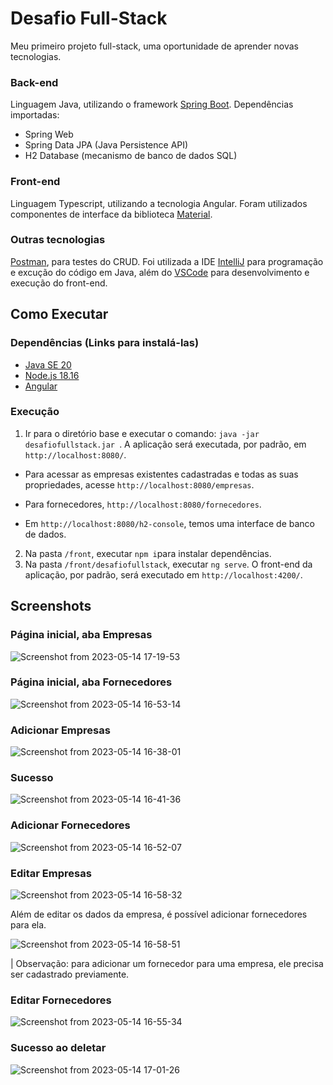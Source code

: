 # Desafio Full-Stack
Meu primeiro projeto full-stack, uma oportunidade de aprender novas tecnologias.

### Back-end
Linguagem Java, utilizando o framework [Spring Boot](https://spring.io/). Dependências importadas:
- Spring Web
- Spring Data JPA (Java Persistence API)
- H2 Database (mecanismo de banco de dados SQL)

### Front-end
Linguagem Typescript, utilizando a tecnologia Angular. Foram utilizados componentes de interface da biblioteca [Material](https://material.angular.io/).

### Outras tecnologias
[Postman](https://www.postman.com/postman/workspace/postman-public-workspace/documentation/12959542-c8142d51-e97c-46b6-bd77-52bb66712c9a), para testes do CRUD. Foi utilizada a IDE [IntelliJ](https://www.jetbrains.com/pt-br/idea/download/) para programação e excução do código em Java, além do [VSCode](https://code.visualstudio.com/download) para desenvolvimento e execução do front-end.

## Como Executar
### Dependências (Links para instalá-las)
- [Java SE 20](https://www.oracle.com/java/technologies/javase/jdk20-archive-downloads.html)
- [Node.js 18.16]([https://www.npmjs.com/package/npm](https://nodejs.org/en/download))
- [Angular](https://angular.io/guide/setup-local)
### Execução
1. Ir para o diretório base e executar o comando:
`java -jar desafiofullstack.jar `. A aplicação será executada, por padrão, em `http://localhost:8080/`. 

- Para acessar as empresas existentes cadastradas e todas as suas propriedades, acesse `http://localhost:8080/empresas`. 

- Para fornecedores, `http://localhost:8080/fornecedores`.

- Em `http://localhost:8080/h2-console`, temos uma interface de banco de dados.

2. Na pasta `/front`, executar `npm i`para instalar dependências.
3. Na pasta `/front/desafiofullstack`, executar `ng serve`. O front-end da aplicação, por padrão, será executado em `http://localhost:4200/`.
## Screenshots
### Página inicial, aba Empresas
![Screenshot from 2023-05-14 17-19-53](https://github.com/louisaturn/desafiofullstack/assets/48096245/65b824f5-2c00-4f46-85f9-0e7074fe1af2)

### Página inicial, aba Fornecedores
![Screenshot from 2023-05-14 16-53-14](https://github.com/louisaturn/desafiofullstack/assets/48096245/17ed745b-e466-4368-a200-1f3c4730f6ff)

### Adicionar Empresas
![Screenshot from 2023-05-14 16-38-01](https://github.com/louisaturn/desafiofullstack/assets/48096245/7de652f3-d57f-47b6-9520-34170bede86a)

### Sucesso
![Screenshot from 2023-05-14 16-41-36](https://github.com/louisaturn/desafiofullstack/assets/48096245/b315a281-d191-4dd3-a4a7-ecb7b7de45b2)

### Adicionar Fornecedores
![Screenshot from 2023-05-14 16-52-07](https://github.com/louisaturn/desafiofullstack/assets/48096245/ddb55735-5c21-44ed-8e16-37382305c06b)

### Editar Empresas
![Screenshot from 2023-05-14 16-58-32](https://github.com/louisaturn/desafiofullstack/assets/48096245/54f90e0b-2cd5-4b9a-acfc-6237b01311b7)

Além de editar os dados da empresa, é possível adicionar fornecedores para ela.

![Screenshot from 2023-05-14 16-58-51](https://github.com/louisaturn/desafiofullstack/assets/48096245/8ee8b5ad-882a-4aef-929b-f91ff2851c64)


| Observação: para adicionar um fornecedor para uma empresa, ele precisa ser cadastrado previamente.
### Editar Fornecedores
![Screenshot from 2023-05-14 16-55-34](https://github.com/louisaturn/desafiofullstack/assets/48096245/67884b7b-5d56-4420-b293-52b58e0e8a09)

### Sucesso ao deletar
![Screenshot from 2023-05-14 17-01-26](https://github.com/louisaturn/desafiofullstack/assets/48096245/20a50e6a-998c-417d-a739-a594ac854fab)
